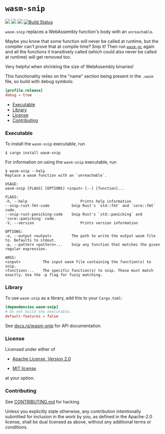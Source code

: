 # `wasm-snip`

[![](https://docs.rs/wasm-snip/badge.svg)](https://docs.rs/wasm-snip/)
[![](https://img.shields.io/crates/v/wasm-snip.svg)](https://crates.io/crates/wasm-snip)
[![](https://img.shields.io/crates/d/wasm-snip.png)](https://crates.io/crates/wasm-snip)
[![Build Status](https://travis-ci.org/fitzgen/wasm-snip.png?branch=master)](https://travis-ci.org/fitzgen/wasm-snip)

`wasm-snip` replaces a WebAssembly function's body with an `unreachable`.

Maybe you know that some function will never be called at runtime, but the
compiler can't prove that at compile time? Snip it! Then run
[`wasm-gc`][wasm-gc] again and all the functions it transitively called (which
could also never be called at runtime) will get removed too.

[wasm-gc]: https://github.com/alexcrichton/wasm-gc

Very helpful when shrinking the size of WebAssembly binaries!

This functionality relies on the "name" section being present in the `.wasm`
file, so build with debug symbols:

```toml
[profile.release]
debug = true
```

* [Executable](#executable)
* [Library](#library)
* [License](#license)
* [Contributing](#contributing)

### Executable

To install the `wasm-snip` executable, run

```
$ cargo install wasm-snip
```

For information on using the `wasm-snip` executable, run

```
$ wasm-snip --help
Replace a wasm function with an `unreachable`.

USAGE:
wasm-snip [FLAGS] [OPTIONS] <input> [--] [function]...

FLAGS:
-h, --help                        Prints help information
--snip-rust-fmt-code          Snip Rust's `std::fmt` and `core::fmt` code.
--snip-rust-panicking-code    Snip Rust's `std::panicking` and `core::panicking` code.
-V, --version                     Prints version information

OPTIONS:
-o, --output <output>         The path to write the output wasm file to. Defaults to stdout.
-p, --pattern <pattern>...    Snip any function that matches the given regular expression.

ARGS:
<input>          The input wasm file containing the function(s) to snip.
<function>...    The specific function(s) to snip. These must match exactly. Use the -p flag for fuzzy matching.
```

### Library

To use `wasm-snip` as a library, add this to your `Cargo.toml`:

```toml
[dependencies.wasm-snip]
# Do not build the executable.
default-features = false
```

See [docs.rs/wasm-snip][docs] for API documentation.

[docs]: https://docs.rs/wasm-snip

### License

Licensed under either of

 * [Apache License, Version 2.0](http://www.apache.org/licenses/LICENSE-2.0)

 * [MIT license](http://opensource.org/licenses/MIT)

at your option.

### Contributing

See
[CONTRIBUTING.md](https://github.com/fitzgen/wasm-snip/blob/master/CONTRIBUTING.md)
for hacking.

Unless you explicitly state otherwise, any contribution intentionally submitted
for inclusion in the work by you, as defined in the Apache-2.0 license, shall be
dual licensed as above, without any additional terms or conditions.

